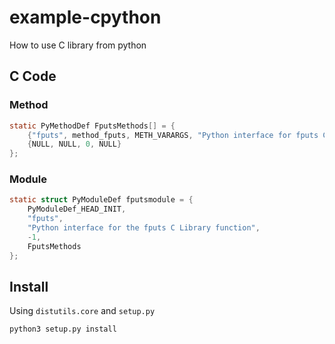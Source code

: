# example-cpython
How to use C library from python

## C Code

### Method
```c
static PyMethodDef FputsMethods[] = {
    {"fputs", method_fputs, METH_VARARGS, "Python interface for fputs C Library function"},
    {NULL, NULL, 0, NULL}
};
```
### Module
```c
static struct PyModuleDef fputsmodule = {
    PyModuleDef_HEAD_INIT,
    "fputs",
    "Python interface for the fputs C Library function",
    -1,
    FputsMethods
};
```


## Install

Using `distutils.core` and `setup.py`


```bash
python3 setup.py install
```
